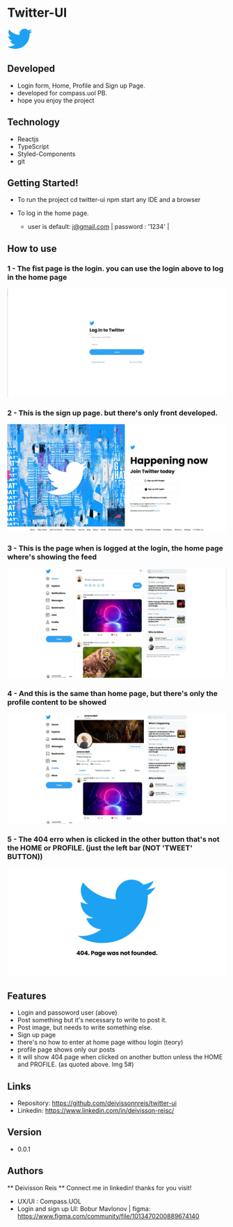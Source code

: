 # Twitter-UI
![Project logo](https://github.com/deivissonnreis/twitter-ui/blob/main/src/assets/svgs/icon.svg)

## Developed
- Login form, Home, Profile and Sign up Page.
- developed for compass.uol PB.
- hope you enjoy the project 

## Technology
* Reactjs
* TypeScript
* Styled-Components
* git 


## Getting Started! 

* To run the project
  cd twitter-ui
  npm start
  any IDE and a browser
  
* To log in the home page.
  * user is default: j@gmail.com | password : '1234' |
   
  
## How to use

### 1 - The fist page is the login. you can use the login above to log in the home page
![login page](https://github.com/deivissonnreis/twitter-ui/blob/main/src/assets/imgs/login.JPG)

### 2 - This is the sign up page. but there's only front developed.

![Sign Up page](https://github.com/deivissonnreis/twitter-ui/blob/main/src/assets/imgs/signup.JPG)

### 3 - This is the page when is logged at the login, the home page where's showing the feed

![Home page](https://github.com/deivissonnreis/twitter-ui/blob/main/src/assets/imgs/homepage.JPG)

### 4 - And this is the same than home page, but there's only the profile content to be showed
![Profile page](https://github.com/deivissonnreis/twitter-ui/blob/main/src/assets/imgs/profilepage.JPG)

### 5 - The 404 erro when is clicked in the other button that's not the HOME or PROFILE. (just the left bar (NOT 'TWEET' BUTTON))
![error 404](https://github.com/deivissonnreis/twitter-ui/blob/main/src/assets/imgs/404.JPG)

## Features
- Login and passoword user (above)
- Post something but it's necessary to write to post it.
- Post image, but needs to write something else.
- Sign up page
- there's no how to enter at home page withou login (teory)
- profile page shows only our posts
- it will show 404 page when clicked on another button unless the HOME and PROFILE. (as quoted above. Img 5#)

## Links
  - Repository: https://github.com/deivissonnreis/twitter-ui
  - Linkedin: https://www.linkedin.com/in/deivisson-reisc/


## Version

  - 0.0.1

## Authors

** Deivisson Reis **
  Connect me in linkedin!
  thanks for you visit!

- UX/UI : Compass.UOL
- Login and sign up UI: Bobur Mavlonov | figma: https://www.figma.com/community/file/1013470200889674140

